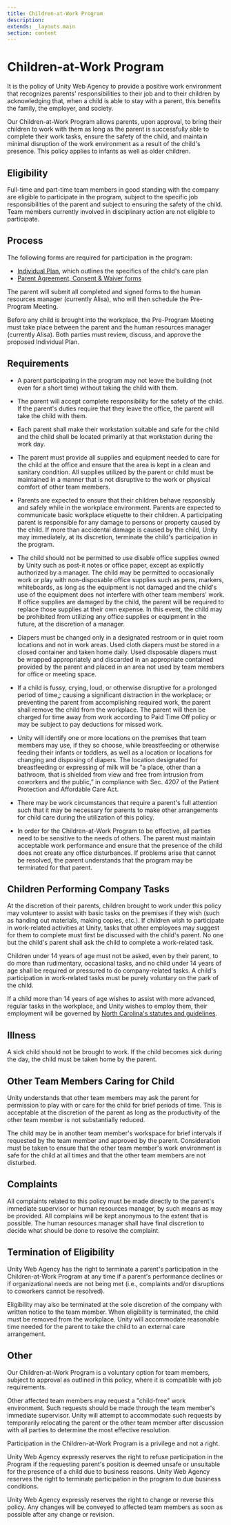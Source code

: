 ```yaml
---
title: Children-at-Work Program
description:
extends: _layouts.main
section: content
---
```


# Children-at-Work Program

It is the policy of Unity Web Agency to provide a positive work environment that recognizes parents' responsibilities to their job and to their children by acknowledging that, when a child is able to stay with a parent, this benefits the family, the employer, and society.

Our Children-at-Work Program allows parents, upon approval, to bring their children to work with them as long as the parent is successfully able to complete their work tasks, ensure the safety of the child, and maintain minimal disruption of the work environment as a result of the child's presence. This policy applies to infants as well as older children.

## Eligibility

Full-time and part-time team members in good standing with the company are eligible to participate in the program, subject to the specific job responsibilities of the parent and subject to ensuring the safety of the child. Team members currently involved in disciplinary action are not eligible to participate.

## Process

The following forms are required for participation in the program:

- [Individual Plan](https://docs.google.com/document/d/1VfFOcm-sfslard8Iu5xGE9vhRE9c05TAWQOhUSqDtxE/edit?usp=sharing), which outlines the specifics of the child's care plan
- [Parent Agreement, Consent & Waiver forms](https://docs.google.com/document/d/1BYMj966MZ7yiGqrOJ8SUmB0jx70FyW3aBwQRjt321yE/edit?usp=sharing)

The parent will submit all completed and signed forms to the human resources manager (currently Alisa), who will then schedule the Pre-Program Meeting.

Before any child is brought into the workplace, the Pre-Program Meeting must take place between the parent and the human resources manager (currently Alisa). Both parties must review, discuss, and approve the proposed Individual Plan.

## Requirements

- A parent participating in the program may not leave the building (not even for a short time) without taking the child with them.

- The parent will accept complete responsibility for the safety of the child. If the parent's duties require that they leave the office, the parent will take the child with them.

- Each parent shall make their workstation suitable and safe for the child and the child shall be located primarily at that workstation during the work day.

- The parent must provide all supplies and equipment needed to care for the child at the office and ensure that the area is kept in a clean and sanitary condition. All supplies utilized by the parent or child must be maintained in a manner that is not disruptive to the work or physical comfort of other team members.

- Parents are expected to ensure that their children behave responsibly and safely while in the workplace environment. Parents are expected to communicate basic workplace etiquette to their children. A participating parent is responsible for any damage to persons or property caused by the child. If more than accidental damage is caused by the child, Unity may immediately, at its discretion, terminate the child's participation in the program.

- The child should not be permitted to use disable office supplies owned by Unity such as post-it notes or office paper, except as explicitly authorized by a manager. The child may be permitted to occasionally work or play with non-disposable office supplies such as pens, markers, whiteboards, as long as the equipment is not damaged and the child's use of the equipment does not interfere with other team members' work. If office supplies are damaged by the child, the parent will be required to replace those supplies at their own expense. In this event, the child may be prohibited from utilizing any office supplies or equipment in the future, at the discretion of a manager.

- Diapers must be changed only in a designated restroom or in quiet room locations and not in work areas. Used cloth diapers must be stored in a closed container and taken home daily. Used disposable diapers must be wrapped appropriately and discarded in an appropriate contained provided by the parent and placed in an area not used by team members for office or meeting space.

- If a child is fussy, crying, loud, or otherwise disruptive for a prolonged period of time,; causing a significant distraction in the workplace; or preventing the parent from accomplishing required work, the parent shall remove the child from the workplace. The parent will then be charged for time away from work according to Paid Time Off policy or may be subject to pay deductions for missed work.

- Unity will identify one or more locations on the premises that team members may use, if they so choose, while breastfeeding or otherwise feeding their infants or toddlers, as well as a location or locations for changing and disposing of diapers. The location designated for breastfeeding or expressing of milk will be “a place, other than a bathroom, that is shielded from view and free from intrusion from coworkers and the public,” in compliance with Sec. 4207 of the Patient Protection and Affordable Care Act.

- There may be work circumstances that require a parent's full attention such that it may be necessary for parents to make other arrangements for child care during the utilization of this policy.

- In order for the Children-at-Work Program to be effective, all parties need to be sensitive to the needs of others. The parent must maintain acceptable work performance and ensure that the presence of the child does not create any office disturbances. If problems arise that cannot be resolved, the parent understands that the program may be terminated for that parent.

## Children Performing Company Tasks

At the discretion of their parents, children brought to work under this policy may volunteer to assist with basic tasks on the premises if they wish (such as handing out materials, making copies, etc.). If children wish to participate in work-related activities at Unity, tasks that other employees may suggest for them to complete must first be discussed with the child's parent. No one but the child's parent shall ask the child to complete a work-related task.

Children under 14 years of age must not be asked, even by their parent, to do more than rudimentary, occasional tasks, and no child under 14 years of age shall be required or pressured to do company-related tasks. A child's participation in work-related tasks must be purely voluntary on the park of the child.

If a child more than 14 years of age wishes to assist with more advanced, regular tasks in the workplace, and Unity wishes to employ them, their employment will be governed by [North Carolina's statutes and guidelines](https://www.labor.nc.gov/workplace-rights/youth-employment-rules).

## Illness

A sick child should not be brought to work. If the child becomes sick during the day, the child must be taken home by the parent.

## Other Team Members Caring for Child

Unity understands that other team members may ask the parent for permission to play with or care for the child for brief periods of time. This is acceptable at the discretion of the parent as long as the productivity of the other team member is not substantially reduced.

The child may be in another team member's workspace for brief intervals if requested by the team member and approved by the parent. Consideration must be taken to ensure that the other team member's work environment is safe for the child at all times and that the other team members are not disturbed.

## Complaints

All complaints related to this policy must be made directly to the parent's immediate supervisor or human resources manager, by such means as may be provided. All complains will be kept anonymous to the extent that is possible. The human resources manager shall have final discretion to decide what should be done to resolve the complaint.

## Termination of Eligibility

Unity Web Agency has the right to terminate a parent's participation in the Children-at-Work Program at any time if a parent's performance declines or if organizational needs are not being met (i.e., complaints and/or disruptions to coworkers cannot be resolved).

Eligibility may also be terminated at the sole discretion of the company with written notice to the team member. When eligibility is terminated, the child must be removed from the workplace. Unity will accommodate reasonable time needed for the parent to take the child to an external care arrangement.

## Other

Our Children-at-Work Program is a voluntary option for team members, subject to approval as outlined in this policy, where it is compatible with job requirements.

Other affected team members may request a "child-free" work environment. Such requests should be made through the team member's immediate supervisor. Unity will attempt to accommodate such requests by temporarily relocating the parent or the other team member after discussion with all parties to determine the most effective resolution.

Participation in the Children-at-Work Program is a privilege and not a right.

Unity Web Agency expressly reserves the right to refuse participation in the Program if the requesting parent's position is deemed unsafe or unsuitable for the presence of a child due to business reasons. Unity Web Agency reserves the right to terminate participation in the program to due business conditions.

Unity Web Agency expressly reserves the right to change or reverse this policy. Any changes will be conveyed to affected team members as soon as possible after any change or revision.
